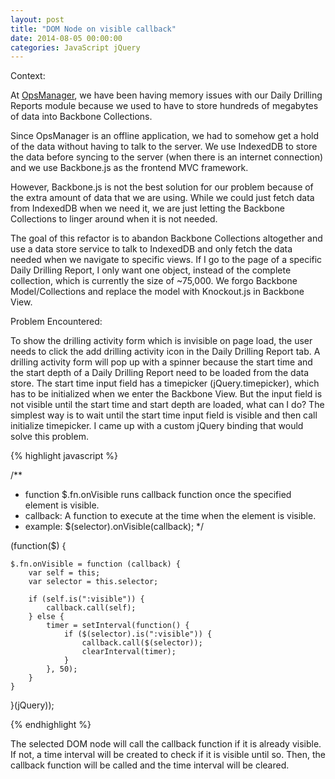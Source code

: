 ```yaml
---
layout: post
title: "DOM Node on visible callback"
date: 2014-08-05 00:00:00
categories: JavaScript jQuery
---
```


Context:

At [OpsManager][opsmanager_url], we have been having memory issues with our Daily Drilling Reports
module because we used to have to store hundreds of megabytes of data into Backbone Collections.

Since OpsManager is an offline application, we had to somehow get a hold of the data without having
to talk to the server. We use IndexedDB to store the data before syncing to the server (when there
is an internet connection) and we use Backbone.js as the frontend MVC framework.

However, Backbone.js is not the best solution for our problem because of the extra amount of data
that we are using. While we could just fetch data from IndexedDB when we need it, we are just
letting the Backbone Collections to linger around when it is not needed.

The goal of this refactor is to abandon Backbone Collections altogether and use a data store service
to talk to IndexedDB and only fetch the data needed when we navigate to specific views. If I go to
the page of a specific Daily Drilling Report, I only want one object, instead of the complete collection,
which is currently the size of ~75,000. We forgo Backbone Model/Collections and replace
the model with Knockout.js in Backbone View.


Problem Encountered:

To show the drilling activity form which is invisible on page load, the user needs to click the
add drilling activity icon in the Daily Drilling Report tab. A drilling activity form will pop up
with a spinner because the start time and the start depth of a Daily Drilling Report need to be loaded
from the data store. The start time input field has a timepicker (jQuery.timepicker), which has to be
initialized when we enter the Backbone View. But the input field is not visible until the start time and
start depth are loaded, what can I do? The simplest way is to wait until the start time input field is visible
and then call initialize timepicker. I came up with a custom jQuery binding that would solve this problem.

{% highlight javascript %}

/**
* function $.fn.onVisible runs callback function once the specified element is visible.
* callback: A function to execute at the time when the element is visible.
* example: $(selector).onVisible(callback);
*/

(function($) {

    $.fn.onVisible = function (callback) {
        var self = this;
        var selector = this.selector;

        if (self.is(":visible")) {
            callback.call(self);
        } else {
            timer = setInterval(function() {
                if ($(selector).is(":visible")) {
                    callback.call($(selector));
                    clearInterval(timer);
                }
            }, 50);
        }
    }
}(jQuery));

{% endhighlight %}

The selected DOM node will call the callback function if it is already visible. If not, a time interval
will be created to check if it is visible until so. Then, the callback function will be called and the
time interval will be cleared.

[opsmanager_url]: http://opsmanager.com
